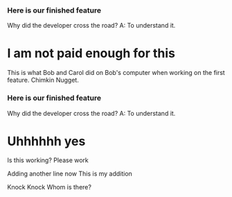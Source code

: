### Here is our finished feature
Why did the developer cross the road?
A: To understand it.



# I am not paid enough for this



This is what Bob and Carol did on Bob's computer when working on the first feature. Chimkin Nugget.
### Here is our finished feature
Why did the developer cross the road?
A: To understand it.


# Uhhhhhh yes
Is this working? 
Please work

Adding another line now
This is my addition


Knock Knock
Whom is there?